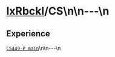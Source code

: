 # [lxRbckl]()/CS\n\n---\n
## Experience
[`CS449-P main`](https://github.com/ala2q6/CS449-P/blob/main/README.md)\n\n---\n
